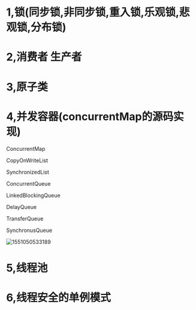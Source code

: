 # 1,锁(同步锁,非同步锁,重入锁,乐观锁,悲观锁,分布锁)

# 2,消费者 生产者

# 3,原子类

# 4,并发容器(concurrentMap的源码实现)

ConcurrentMap

CopyOnWriteList

SynchronizedList

ConcurrentQueue

LinkedBlockingQueue

DelayQueue

TransferQueue

SynchronusQueue 

![1551050533189](C:\Users\林祯鹏\AppData\Roaming\Typora\typora-user-images\1551050533189.png)

# 5,线程池

# 6,线程安全的单例模式





